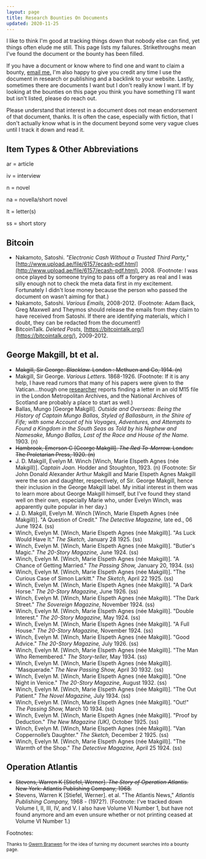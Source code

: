 ```yaml
---
layout: page
title: Research Bounties On Documents
updated: 2020-11-25
---
```


I like to think I'm good at tracking things down that nobody else can find, yet things often elude me still. This page lists my failures. Strikethroughs mean I've found the document or the bounty has been filled.

If you have a document or know where to find one and want to claim a bounty, [email me.](/contact) I'm also happy to give you credit any time I use the document in research or publishing and a backlink to your website. Lastly, sometimes there are documents I want but I don't really know I want. If by looking at the bounties on this page you think you have something I'll want but isn't listed, please do reach out.

Please understand that interest in a document does not mean endorsement of that document, thanks. It is often the case, especially with fiction, that I don't actually know what is in the document beyond some very vague clues until I track it down and read it.

## Item Types & Other Abbreviations

ar = article

iv = interview

n = novel

na = novella/short novel

lt = letter(s)

ss = short story

## Bitcoin

- Nakamoto, Satoshi. *"Electronic Cash Without a Trusted Third Party,"* [http://www.upload.ae/file/6157/ecash-pdf.html](http://www.upload.ae/file/6157/ecash-pdf.html), 2008.  <span class="footnote"><span class="fnHide"> (Footnote: </span>I was once played by someone trying to pass off a forgery as real and I was silly enough not to check the meta data first in my excitement. Fortunately I didn't lose money because the person who passed the document on wasn't aiming for that.<span class="fnHide">)</span></span> 
- Nakamoto, Satoshi. *Various Emails,* 2008-2012.  <span class="footnote"><span class="fnHide"> (Footnote: </span>Adam Back, Greg Maxwell and Theymos should release the emails from they claim to have received from Satoshi. If there are identifying materials, which I doubt, they can be redacted from the document!<span class="fnHide">)</span></span> 
- BitcoinTalk. *Deleted Posts,* [https://bitcointalk.org/](https://bitcointalk.org/), 2009-2012.

## George Makgill, bt et al.

- ~~Makgill, Sir George. *Blacklaw.* London : Methuen and Co, 1914. (n)~~ 
- Makgill, Sir George. *Various Letters.* 1868-1926. <span class="footnote"><span class="fnHide"> (Footnote: </span>If it is any help, I have read rumors that many of his papers were given to the Vatican...though one <a href="http://answers.google.com/answers/threadview/id/771994.html">researcher</a> reports finding a letter in an old M15 file in the London Metropolitan Archives, and the National Archives of Scotland are probably a place to start as well.<span class="fnHide">)</span></span>
- Ballas, Mungo [George Makgill]. *Outside and Overseas: Being the History of Captain Mungo Ballas, Styled of Ballasburn, in the Shire of Fife; with some Account of his Voyages, Adventures, and Attempts to Found a Kingdom in the South Seas as Told by his Nephew and Namesake, Mungo Ballas, Last of the Race and House of the Name.* 1903. (n)
- ~~Hambrook, Emerson C [George Makgill]. *The Red To-Morrow.* London: The Proletarian Press, 1920. (n)~~
- J. D. Makgill, Evelyn M. Winch [Winch, Marie Elspeth Agnes (née Makgill)]. *Captain Joan.* Hodder and Stoughton, 1923. (n)<span class="footnote"><span class="fnHide"> (Footnote: </span>Sir John Donald Alexander Arthur Makgill and Marie Elspeth Agnes Makgill were the son and daughter, respectively, of Sir. George Makgill, hence their inclusion in the George Makgill label. My initial interest in them was to learn more about George Makgill himself, but I've found they stand well on their own, especially Marie who, under Evelyn Winch, was apparently quite popular in her day.<span class="fnHide">)</span></span>
- J. D. Makgill, Evelyn M. Winch [Winch, Marie Elspeth Agnes (née Makgill)]. "A Question of Credit." *The Detective Magazine,* late ed., 06 June 1924. (ss)
- Winch, Evelyn M. [Winch, Marie Elspeth Agnes (née Makgill)]. "As Luck Would Have It." *The Sketch,* January 28 1925. (ss)
- Winch, Evelyn M. [Winch, Marie Elspeth Agnes (née Makgill)]. "Butler's Magic." *The 20-Story Magazine,* June 1924. (ss)
- Winch, Evelyn M. [Winch, Marie Elspeth Agnes (née Makgill)]. "A Chance of Getting Married." *The Passing Show,* January 20, 1934. (ss)
- Winch, Evelyn M. [Winch, Marie Elspeth Agnes (née Makgill)]. "The Curious Case of Simon Larkitt." *The Sketch,* April 22 1925. (ss)
- Winch, Evelyn M. [Winch, Marie Elspeth Agnes (née Makgill)]. "A Dark Horse." *The 20-Story Magazine,* June 1926. (ss)
- Winch, Evelyn M. [Winch, Marie Elspeth Agnes (née Makgill)]. "The Dark Street." *The Sovereign Magazine,* November 1924. (ss)
- Winch, Evelyn M. [Winch, Marie Elspeth Agnes (née Makgill)]. "Double Interest." *The 20-Story Magazine,* May 1924. (ss)
- Winch, Evelyn M. [Winch, Marie Elspeth Agnes (née Makgill)]. "A Full House." *The 20-Story Magazine,* November 1924. (ss)
- Winch, Evelyn M. [Winch, Marie Elspeth Agnes (née Makgill)]. "Good Advice." *The 20-Story Magazine,* July 1926. (ss)
- Winch, Evelyn M. [Winch, Marie Elspeth Agnes (née Makgill)]. "The Man Who Remembered." *The Story-teller,* May 1934. (ss)
- Winch, Evelyn M. [Winch, Marie Elspeth Agnes (née Makgill)]. "Masquerade." *The New Passing Show,* April 30 1932. (ss)
- Winch, Evelyn M. [Winch, Marie Elspeth Agnes (née Makgill)]. "One Night in Venice." *The 20-Story Magazine,* August 1932. (ss)
- Winch, Evelyn M. [Winch, Marie Elspeth Agnes (née Makgill)]. "The Out Patient." *The Novel Magazine,* July 1934. (ss)
- Winch, Evelyn M. [Winch, Marie Elspeth Agnes (née Makgill)]. "Out!" *The Passing Show,* March 10 1934. (ss)
- Winch, Evelyn M. [Winch, Marie Elspeth Agnes (née Makgill)]. "Proof by Deduction." *The New Magazine (UK),* October 1925. (ss)
- Winch, Evelyn M. [Winch, Marie Elspeth Agnes (née Makgill)]. "Van Coppernolle’s Daughter." *The Sketch,* December 2 1925. (ss)
- Winch, Evelyn M. [Winch, Marie Elspeth Agnes (née Makgill)]. "The Warmth of the Shop." *The Detective Magazine,* April 25 1924. (ss)

## Operation Atlantis

- ~~Stevens, Warren K [Stiefel, Werner]. *The Story of Operation Atlantis.* New York: Atlantis Publishing Company, 1968.~~ 
- Stevens, Warren K [Stiefel, Werner]. et al. "The Atlantis News," *Atlantis Publishing Company,* 1968 - (1972?).  <span class="footnote"><span class="fnHide"> (Footnote: </span>I've tracked down Volume I, II, III, IV, and V. I also have Volume VI Number 1, but have not found anymore and am even unsure whether or not printing ceased at Volume VI Number 1.<span class="fnHide">)</span></span> 

<div id = "Footnotes" class="footnotes"><p class="invis">Footnotes:</p></div>

<small>Thanks to <a href="https://www.gwern.net/Fulltext">Gwern Branwen</a> for the idea of turning my document searches into a bounty page.</small>

